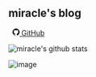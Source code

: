 ## miracle's blog 

&nbsp;
[![GitHub](https://raw.githubusercontent.com/whitelok/whitelok/master/imgs/github.png) GitHub](https://github.com/miraclezqc)

![miracle's github stats](https://github-readme-stats.vercel.app/api?username=miraclezqc&show_icons=true&theme=dracula&hide_title=true)

![image](https://media.giphy.com/media/IHcm76l1rbhlK/giphy.gif)
